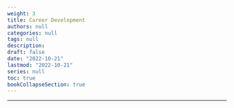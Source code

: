 ```yaml
---
weight: 3
title: Career Development
authors: null
categories: null
tags: null
description:  
draft: false
date: "2022-10-21"
lastmod: "2022-10-21"
series: null
toc: true
bookCollapseSection: true
---
```




<!--more-->
---

